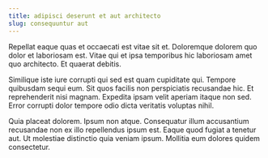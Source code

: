 ```yaml
---
title: adipisci deserunt et aut architecto
slug: consequuntur aut
---
```


Repellat eaque quas et occaecati est vitae sit et. Doloremque dolorem quo dolor et laboriosam est. Vitae qui et ipsa temporibus hic laboriosam amet quo architecto. Et quaerat debitis.

Similique iste iure corrupti qui sed est quam cupiditate qui. Tempore quibusdam sequi eum. Sit quos facilis non perspiciatis recusandae hic. Et reprehenderit nisi magnam. Expedita ipsam velit aperiam itaque non sed. Error corrupti dolor tempore odio dicta veritatis voluptas nihil.

Quia placeat dolorem. Ipsum non atque. Consequatur illum accusantium recusandae non ex illo repellendus ipsum est. Eaque quod fugiat a tenetur aut. Ut molestiae distinctio quia veniam ipsum. Mollitia eum dolores quidem consectetur.
